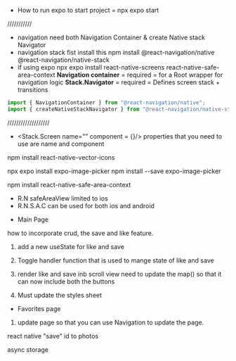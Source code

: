 - How to run expo
  to start project = npx expo start

///////////

- navigation
  need both Navigation Container & create Native stack Navigator
- navigation stack
  fist install this
  npm install @react-navigation/native @react-navigation/native-stack
- if using expo
  npx expo install react-native-screens react-native-safe-area-context
  **Navigation container** = required = for a Root wrapper for navigation logic
  **Stack.Navigator** = required = Defines screen stack + transitions

```js
import { NavigationContainer } from "@react-navigation/native";
import { createNativeStackNavigator } from "@react-navigation/native-stack";
```

\///////////////////

- <Stack.Screen name="" component = {}/>
  properties that you need to use are name and component

<!-- icon  -->

npm install react-native-vector-icons

<!-- camera access -->

npx expo install expo-image-picker
npm install --save expo-image-picker

<!-- safeAreaView  -->

npm install react-native-safe-area-context

- R.N safeAreaView limited to ios
- R.N.S.A.C can be used for both ios and android

<!-- Main Page  -->

- Main Page

how to incorporate crud, the save and like feature.

1. add a new useState for like and save

2. Toggle handler
   function that is used to mange state of like and save

3. render like and save inb scroll view
   need to update the map() so that it can now include both the buttons

4. Must update the styles sheet

- Favorites page

1.  update page so that you can use Navigation to update the page.

react native "save" id to photos

async storage
